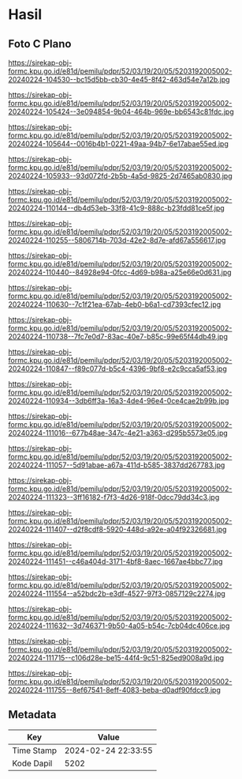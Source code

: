 # Hasil

## Foto C Plano

https://sirekap-obj-formc.kpu.go.id/e81d/pemilu/pdpr/52/03/19/20/05/5203192005002-20240224-104530--bc15d5bb-cb30-4e45-8f42-463d54e7a12b.jpg

https://sirekap-obj-formc.kpu.go.id/e81d/pemilu/pdpr/52/03/19/20/05/5203192005002-20240224-105424--3e094854-9b04-464b-969e-bb6543c81fdc.jpg

https://sirekap-obj-formc.kpu.go.id/e81d/pemilu/pdpr/52/03/19/20/05/5203192005002-20240224-105644--0016b4b1-0221-49aa-94b7-6e17abae55ed.jpg

https://sirekap-obj-formc.kpu.go.id/e81d/pemilu/pdpr/52/03/19/20/05/5203192005002-20240224-105933--93d072fd-2b5b-4a5d-9825-2d7465ab0830.jpg

https://sirekap-obj-formc.kpu.go.id/e81d/pemilu/pdpr/52/03/19/20/05/5203192005002-20240224-110144--db4d53eb-33f8-41c9-888c-b23fdd81ce5f.jpg

https://sirekap-obj-formc.kpu.go.id/e81d/pemilu/pdpr/52/03/19/20/05/5203192005002-20240224-110255--5806714b-703d-42e2-8d7e-afd67a556617.jpg

https://sirekap-obj-formc.kpu.go.id/e81d/pemilu/pdpr/52/03/19/20/05/5203192005002-20240224-110440--84928e94-0fcc-4d69-b98a-a25e66e0d631.jpg

https://sirekap-obj-formc.kpu.go.id/e81d/pemilu/pdpr/52/03/19/20/05/5203192005002-20240224-110630--7c1f21ea-67ab-4eb0-b6a1-cd7393cfec12.jpg

https://sirekap-obj-formc.kpu.go.id/e81d/pemilu/pdpr/52/03/19/20/05/5203192005002-20240224-110738--7fc7e0d7-83ac-40e7-b85c-99e65f44db49.jpg

https://sirekap-obj-formc.kpu.go.id/e81d/pemilu/pdpr/52/03/19/20/05/5203192005002-20240224-110847--f89c077d-b5c4-4396-9bf8-e2c9cca5af53.jpg

https://sirekap-obj-formc.kpu.go.id/e81d/pemilu/pdpr/52/03/19/20/05/5203192005002-20240224-110934--3db6ff3a-16a3-4de4-96e4-0ce4cae2b99b.jpg

https://sirekap-obj-formc.kpu.go.id/e81d/pemilu/pdpr/52/03/19/20/05/5203192005002-20240224-111016--677b48ae-347c-4e21-a363-d295b5573e05.jpg

https://sirekap-obj-formc.kpu.go.id/e81d/pemilu/pdpr/52/03/19/20/05/5203192005002-20240224-111057--5d91abae-a67a-411d-b585-3837dd267783.jpg

https://sirekap-obj-formc.kpu.go.id/e81d/pemilu/pdpr/52/03/19/20/05/5203192005002-20240224-111323--3ff16182-f7f3-4d26-918f-0dcc79dd34c3.jpg

https://sirekap-obj-formc.kpu.go.id/e81d/pemilu/pdpr/52/03/19/20/05/5203192005002-20240224-111407--d2f8cdf8-5920-448d-a92e-a04f92326681.jpg

https://sirekap-obj-formc.kpu.go.id/e81d/pemilu/pdpr/52/03/19/20/05/5203192005002-20240224-111451--c46a404d-3171-4bf8-8aec-1667ae4bbc77.jpg

https://sirekap-obj-formc.kpu.go.id/e81d/pemilu/pdpr/52/03/19/20/05/5203192005002-20240224-111554--a52bdc2b-e3df-4527-97f3-0857129c2274.jpg

https://sirekap-obj-formc.kpu.go.id/e81d/pemilu/pdpr/52/03/19/20/05/5203192005002-20240224-111632--3d746371-9b50-4a05-b54c-7cb04dc406ce.jpg

https://sirekap-obj-formc.kpu.go.id/e81d/pemilu/pdpr/52/03/19/20/05/5203192005002-20240224-111715--c106d28e-be15-44f4-9c51-825ed9008a9d.jpg

https://sirekap-obj-formc.kpu.go.id/e81d/pemilu/pdpr/52/03/19/20/05/5203192005002-20240224-111755--8ef67541-8eff-4083-beba-d0adf90fdcc9.jpg


## Metadata

| Key        | Value               |
| ---------- | ------------------- |
| Time Stamp | 2024-02-24 22:33:55 |
| Kode Dapil | 5202                |



